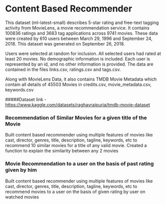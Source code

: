 # Content Based Recommender

This dataset (ml-latest-small) describes 5-star rating and free-text tagging activity from MovieLens, a movie recommendation service. It contains 100836 ratings and 3683 tag applications across 9741 movies. These data were created by 610 users between March 29, 1996 and September 24, 2018. This dataset was generated on September 26, 2018.

Users were selected at random for inclusion. All selected users had rated at least 20 movies. No demographic information is included. Each user is represented by an id, and no other information is provided.
The data are contained in the files links.csv, ratings.csv and tags.csv.

Along with MovieLens Data, it also contains TMDB Movie Metadata which contain all details of 45503 Movies in
credits.csv, movie_metadata.csv, keywords.csv

#####Dataset link - https://www.kaggle.com/datasets/raghavraipuria/tmdb-movie-dataset

### Recommendation of Similar Movies for a given title of the Movie

Built content based recommender using multiple features of movies like cast, director, genres, title, description, tagline, keywords, etc to recommend 10 similar movies for a  title of any valid movie. Created a function to explain the similarity between any 2 movies

### Movie Recommendation to a user on the basis of past rating given by him

Built content based recommender using multiple features of movies like cast, director, genres, title, description, tagline, keywords, etc to recommend movies to a user on the basis of given rating by user on watched movies
